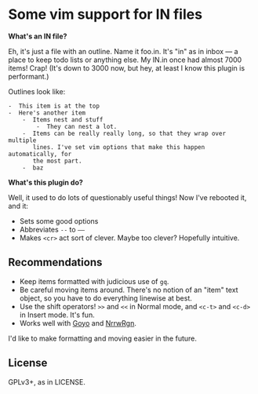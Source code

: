 Some vim support for IN files
=============================

**What's an IN file?**

Eh, it's just a file with an outline. Name it foo.in. It's "in" as in inbox
— a place to keep todo lists or anything else. My IN.in once had almost 7000
items! Crap! (It's down to 3000 now, but hey, at least I know this plugin
is performant.)

Outlines look like:

    -  This item is at the top
    -  Here's another item
        -  Items nest and stuff
            -  They can nest a lot.
        -  Items can be really really long, so that they wrap over multiple
           lines. I've set vim options that make this happen automatically, for
           the most part.
        -  baz

**What's this plugin do?**

Well, it used to do lots of questionably useful things! Now I've rebooted it,
and it:

* Sets some good options
* Abbreviates `--` to `——`
* Makes `<cr>` act sort of clever. Maybe too clever? Hopefully intuitive.

Recommendations
--------------

* Keep items formatted with judicious use of `gq`.
* Be careful moving items around. There's no notion of an "item" text
  object, so you have to do everything linewise at best.
* Use the shift operators! `>>` and `<<` in Normal mode, and `<c-t>` and
  `<c-d>` in Insert mode. It's fun.
* Works well with [Goyo](https://github.com/junegunn/goyo.vim) and [NrrwRgn](https://github.com/chrisbra/NrrwRgn).

I'd like to make formatting and moving easier in the future.

License
-------

GPLv3+, as in LICENSE.
